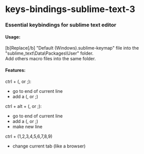 # keys-bindings-sublime-text-3
### Essential keybindings for sublime text editor

#### Usage:
  
  [b]Replace[/b] "Default (Windows).sublime-keymap" file into the "sublime_text\Data\Packages\User" folder.  
  Add others macro files into the same folder.

#### Features:

 ctrl + (, or ;):
  - go to end of current line
  - add a (, or ;)

 ctrl + alt + (, or ;):
  - go to end of current line
  - add a (, or ;)
  - make new line

  ctrl + (1,2,3,4,5,6,7,8,9)
  - change current tab (like a browser)
